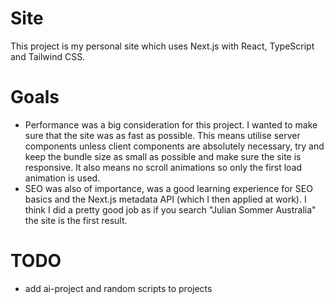 # Site

This project is my personal site which uses Next.js with React, TypeScript and Tailwind CSS.

# Goals

- Performance was a big consideration for this project. I wanted to make sure that the site was as fast as possible. This means utilise server components unless client components are absolutely necessary, try and keep the bundle size as small as possible and make sure the site is responsive. It also means no scroll animations so only the first load animation is used.
- SEO was also of importance, was a good learning experience for SEO basics and the Next.js metadata API (which I then applied at work). I think I did a pretty good job as if you search "Julian Sommer Australia" the site is the first result.

# TODO

- add ai-project and random scripts to projects
